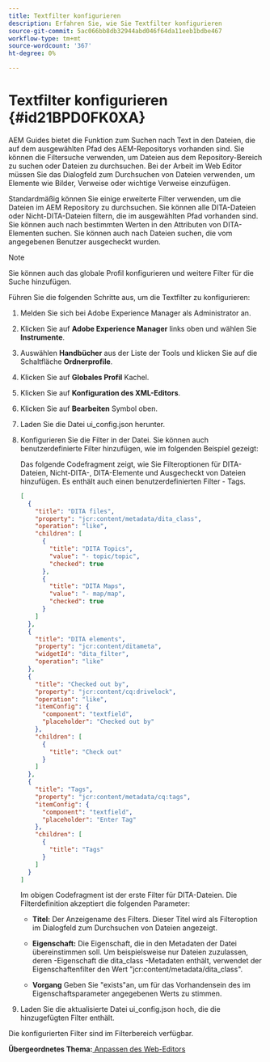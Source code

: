 ```yaml
---
title: Textfilter konfigurieren
description: Erfahren Sie, wie Sie Textfilter konfigurieren
source-git-commit: 5ac066bb8db32944abd046f64da11eeb1bdbe467
workflow-type: tm+mt
source-wordcount: '367'
ht-degree: 0%

---
```



# Textfilter konfigurieren {#id21BPD0FK0XA}

AEM Guides bietet die Funktion zum Suchen nach Text in den Dateien, die auf dem ausgewählten Pfad des AEM-Repositorys vorhanden sind. Sie können die Filtersuche verwenden, um Dateien aus dem Repository-Bereich zu suchen oder Dateien zu durchsuchen. Bei der Arbeit im Web Editor müssen Sie das Dialogfeld zum Durchsuchen von Dateien verwenden, um Elemente wie Bilder, Verweise oder wichtige Verweise einzufügen.

Standardmäßig können Sie einige erweiterte Filter verwenden, um die Dateien im AEM Repository zu durchsuchen. Sie können alle DITA-Dateien oder Nicht-DITA-Dateien filtern, die im ausgewählten Pfad vorhanden sind. Sie können auch nach bestimmten Werten in den Attributen von DITA-Elementen suchen. Sie können auch nach Dateien suchen, die vom angegebenen Benutzer ausgecheckt wurden.

>[!NOTE]
>
> Sie können auch das globale Profil konfigurieren und weitere Filter für die Suche hinzufügen.

Führen Sie die folgenden Schritte aus, um die Textfilter zu konfigurieren:

1. Melden Sie sich bei Adobe Experience Manager als Administrator an.
1. Klicken Sie auf **Adobe Experience Manager** links oben und wählen Sie **Instrumente**.
1. Auswählen **Handbücher** aus der Liste der Tools und klicken Sie auf die Schaltfläche **Ordnerprofile**.
1. Klicken Sie auf **Globales Profil** Kachel.
1. Klicken Sie auf **Konfiguration des XML-Editors**.
1. Klicken Sie auf **Bearbeiten** Symbol oben.
1. Laden Sie die Datei ui\_config.json herunter.
1. Konfigurieren Sie die Filter in der Datei. Sie können auch benutzerdefinierte Filter hinzufügen, wie im folgenden Beispiel gezeigt:

   Das folgende Codefragment zeigt, wie Sie Filteroptionen für DITA-Dateien, Nicht-DITA-, DITA-Elemente und Ausgecheckt von Dateien hinzufügen. Es enthält auch einen benutzerdefinierten Filter - Tags.

   ```json
   [
     {
       "title": "DITA files",
       "property": "jcr:content/metadata/dita_class",
       "operation": "like",
       "children": [
         {
           "title": "DITA Topics",
           "value": "- topic/topic",
           "checked": true
         },
         {
           "title": "DITA Maps",
           "value": "- map/map",
           "checked": true
         }
       ]
     },
     {
       "title": "DITA elements",
       "property": "jcr:content/ditameta",
       "widgetId": "dita_filter",
       "operation": "like"
     },
     {
       "title": "Checked out by",
       "property": "jcr:content/cq:drivelock",
       "operation": "like",
       "itemConfig": {
         "component": "textfield",
         "placeholder": "Checked out by"
       },
       "children": [
         {
           "title": "Check out"
         }
       ]
     },
     {
       "title": "Tags",
       "property": "jcr:content/metadata/cq:tags",
       "itemConfig": {
         "component": "textfield",
         "placeholder": "Enter Tag"
       },
       "children": [
         {
           "title": "Tags"
         }
       ]
     }
   ]
   ```

   Im obigen Codefragment ist der erste Filter für DITA-Dateien. Die Filterdefinition akzeptiert die folgenden Parameter:

   - **Titel:** Der Anzeigename des Filters. Dieser Titel wird als Filteroption im Dialogfeld zum Durchsuchen von Dateien angezeigt.

   - **Eigenschaft:** Die Eigenschaft, die in den Metadaten der Datei übereinstimmen soll. Um beispielsweise nur Dateien zuzulassen, deren -Eigenschaft die dita\_class -Metadaten enthält, verwendet der Eigenschaftenfilter den Wert &quot;jcr:content/metadata/dita\_class&quot;.

   - **Vorgang** Geben Sie &quot;exists&quot;an, um für das Vorhandensein des im Eigenschaftsparameter angegebenen Werts zu stimmen.

1. Laden Sie die aktualisierte Datei ui\_config.json hoch, die die hinzugefügten Filter enthält.

Die konfigurierten Filter sind im Filterbereich verfügbar.

**Übergeordnetes Thema:**[ Anpassen des Web-Editors](conf-web-editor.md)

